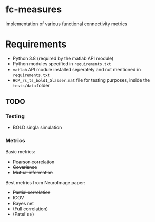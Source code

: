 # fc-measures

Implementation of various functional connectivity metrics

# Requirements

- Python 3.8 (required by the matlab API module)
- Python modules specified in `requirements.txt`
- `matlab` API module installed seperately and not mentioned in `requirements.txt`
- `HCP_rs_ts_bold1_Glasser.mat` file for testing purposes, inside the `tests/data` folder

## TODO

### Testing

- BOLD singla simulation

### Metrics

Basic metrics:

- ~~Pearson correlation~~
- ~~Covariance~~
- ~~Mutual information~~

Best metrics from NeuroImage paper:

- ~~Partial correlation~~
- ICOV
- Bayes net
- (Full correlation)
- (Patel's κ)
